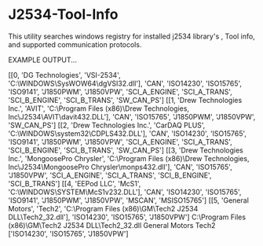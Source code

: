 # J2534-Tool-Info
This utility searches windows registry for installed j2534 library's , Tool info, and supported communication protocols. 

EXAMPLE OUTPUT...

[[0, 'DG Technologies', 'VSI-2534', 'C:\\WINDOWS\\SysWOW64\\dgVSI32.dll'], 'CAN', 'ISO14230', 'ISO15765', 'ISO9141', 'J1850PWM', 'J1850VPW', 'SCI_A_ENGINE', 'SCI_A_TRANS', 'SCI_B_ENGINE', 'SCI_B_TRANS', 'SW_CAN_PS']
[[1, 'Drew Technologies Inc.', 'AVIT', 'C:\\Program Files (x86)\\Drew Technologies, Inc\\J2534\\AVIT\\davit432.DLL'], 'CAN', 'ISO15765', 'J1850PWM', 'J1850VPW', 'SW_CAN_PS']
[[2, 'Drew Technologies Inc.', 'CarDAQ PLUS', 'C:\\WINDOWS\\system32\\CDPLS432.DLL'], 'CAN', 'ISO14230', 'ISO15765', 'ISO9141', 'J1850PWM', 'J1850VPW', 'SCI_A_ENGINE', 'SCI_A_TRANS', 'SCI_B_ENGINE', 'SCI_B_TRANS', 'SW_CAN_PS']
[[3, 'Drew Technologies Inc.', 'MongoosePro Chrysler', 'C:\\Program Files (x86)\\Drew Technologies, Inc\\J2534\\MongoosePro Chrysler\\monps432.dll'], 'CAN', 'ISO15765', 'J1850VPW', 'SCI_A_ENGINE', 'SCI_A_TRANS', 'SCI_B_ENGINE', 'SCI_B_TRANS']
[[4, 'EEPod LLC', 'McS1', 'C:\\WINDOWS\\SYSTEM\\McS1v232.DLL'], 'CAN', 'ISO14230', 'ISO15765', 'ISO9141', 'J1850PWM', 'J1850VPW', 'MSCAN', 'MSISO15765']
[[5, 'General Motors', 'Tech2', 'C:\\Program Files (x86)\\GM\\Tech2 J2534 DLL\\Tech2_32.dll'], 'ISO14230', 'ISO15765', 'J1850VPW']
C:\Program Files (x86)\GM\Tech2 J2534 DLL\Tech2_32.dll
General Motors
Tech2
['ISO14230', 'ISO15765', 'J1850VPW']
